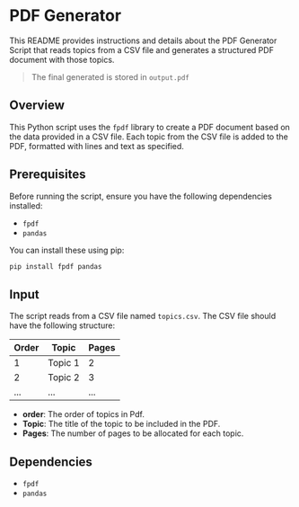 # PDF Generator 

This README provides instructions and details about the PDF Generator Script that reads topics from a CSV file and generates a structured PDF document with those topics.

> The final generated is stored in `output.pdf`

## Overview

This Python script uses the `fpdf` library to create a PDF document based on the data provided in a CSV file. Each topic from the CSV file is added to the PDF, formatted with lines and text as specified.

## Prerequisites

Before running the script, ensure you have the following dependencies installed:

- `fpdf`
- `pandas`

You can install these using pip:

```sh
pip install fpdf pandas
```

## Input

The script reads from a CSV file named `topics.csv`. The CSV file should have the following structure:

|Order| Topic   | Pages |
|---|---------|-------|
|1| Topic 1 | 2     |
|2| Topic 2 | 3     |
|...| ...     | ...   |


- **order**: The order of topics in Pdf.
- **Topic**: The title of the topic to be included in the PDF.
- **Pages**: The number of pages to be allocated for each topic.


## Dependencies

- `fpdf`
- `pandas`